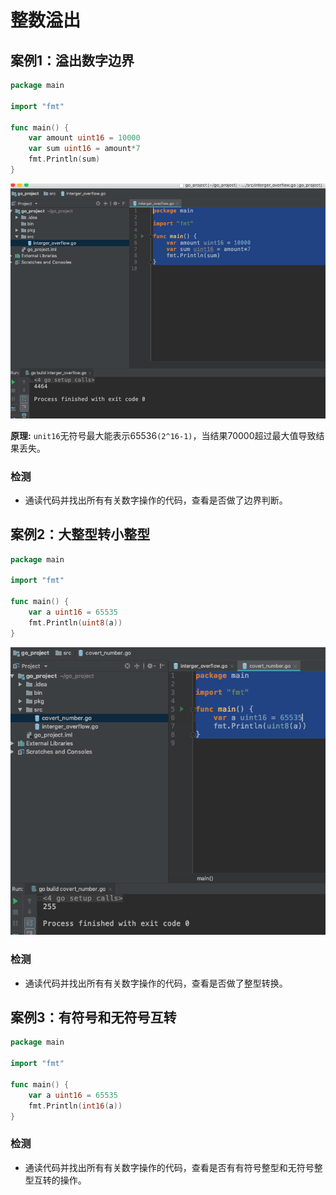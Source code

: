 # 整数溢出

## 案例1：溢出数字边界

```go
package main

import "fmt"

func main() {
	var amount uint16 = 10000
	var sum uint16 = amount*7
	fmt.Println(sum)
}
```

![](./img/1.png)

**原理:** `unit16`无符号最大能表示65536`(2^16-1)`，当结果70000超过最大值导致结果丢失。

### 检测

- 通读代码并找出所有有关数字操作的代码，查看是否做了边界判断。

## 案例2：大整型转小整型

```go
package main

import "fmt"

func main() {
	var a uint16 = 65535
	fmt.Println(uint8(a))
}
```

![](./img/2.png)

### 检测

- 通读代码并找出所有有关数字操作的代码，查看是否做了整型转换。

## 案例3：有符号和无符号互转

```go
package main

import "fmt"

func main() {
	var a uint16 = 65535
	fmt.Println(int16(a))
}
```

### 检测

- 通读代码并找出所有有关数字操作的代码，查看是否有有符号整型和无符号整型互转的操作。

